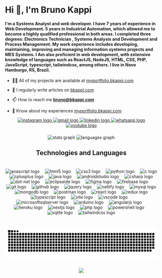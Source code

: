 <h1 align="left">Hi 👋, I'm Bruno Kappi</h1>
<h4 align="left">I'm a Systems Analyst and web developer. I have 7 years of experience in Web Development. 5 years in Industrial Automation, which allowed me to become a highly qualified professional in both areas. I completed three degrees: Electronics Technician , Systems Analysis and Development and Process Management. My work experience includes developing, maintaining, improving and managing information systems projects and MES Systems. I Am also proficient in web development, with extensive knowledge of languages such as ReactJS, NodeJS, HTML, CSS, PHP, JavaScript, typescript, tailwindcss, among others. I live in Novo Hamburgo, RS, Brazil.</h4>

- 👨‍💻 All of my projects are available at [myportfolio.bkappi.com](myportfolio.bkappi.com)

- 📝 I regularly write articles on [bkappi.com](bkappi.com)

- 📫 How to reach me **bruno@bkappi.com**

- 📄 Know about my experiences [myportfolio.bkappi.com](myportfolio.bkappi.com)


<div align="center">
  <a href="https://www.instagram.com/brunokappi" target="_blank">
    <img src="https://img.shields.io/static/v1?message=Instagram&logo=instagram&label=&color=E4405F&logoColor=white&labelColor=&style=for-the-badge" height="35" alt="instagram logo"  />
  </a>
  <a href="brunokappidematos2@gmail.com" target="_blank">
    <img src="https://img.shields.io/static/v1?message=Gmail&logo=gmail&label=&color=D14836&logoColor=white&labelColor=&style=for-the-badge" height="35" alt="gmail logo"  />
  </a>
  <a href="https://www.linkedin.com/in/brunokappi/" target="_blank">
    <img src="https://img.shields.io/static/v1?message=LinkedIn&logo=linkedin&label=&color=0077B5&logoColor=white&labelColor=&style=for-the-badge" height="35" alt="linkedin logo"  />
  </a>
  <a href="wa.me/5551994635740" target="_blank">
    <img src="https://img.shields.io/static/v1?message=Whatsapp&logo=whatsapp&label=&color=25D366&logoColor=white&labelColor=&style=for-the-badge" height="35" alt="whatsapp logo"  />
  </a>
  <a href="https://www.youtube.com/channel/UCi1vgKgBELQVsM9SSr_lAhQ" target="_blank">
    <img src="https://img.shields.io/static/v1?message=Youtube&logo=youtube&label=&color=FF0000&logoColor=white&labelColor=&style=for-the-badge" height="35" alt="youtube logo"  />
  </a>
</div>


###

<div align="center">
  <img src="https://github-readme-stats.vercel.app/api?username=brunokappi&hide_title=false&hide_rank=false&show_icons=true&include_all_commits=true&count_private=true&disable_animations=false&theme=dracula&locale=en&hide_border=false" height="150" alt="stats graph"  />
  <img src="https://github-readme-stats.vercel.app/api/top-langs?username=brunokappi&locale=en&hide_title=false&layout=compact&card_width=320&langs_count=5&theme=dracula&hide_border=false" height="150" alt="languages graph"  />
</div>

###

###

<h2 align="center">Technologies and Languages</h2>

###

<br clear="both">

<div align="center">
  <img src="https://skillicons.dev/icons?i=js" height="70" alt="javascript logo"  />
  <img width="10" />
  <img src="https://skillicons.dev/icons?i=html" height="70" alt="html5 logo"  />
  <img width="10" />
  <img src="https://skillicons.dev/icons?i=css" height="70" alt="css3 logo"  />
  <img width="10" />
  <img src="https://skillicons.dev/icons?i=py" height="70" alt="python logo"  />
  <img width="10" />
  <img src="https://skillicons.dev/icons?i=c" height="70" alt="c logo"  />
  <img width="10" />
  <img src="https://skillicons.dev/icons?i=cpp" height="70" alt="cplusplus logo"  />
  <img width="10" />
  <img src="https://skillicons.dev/icons?i=java" height="70" alt="java logo"  />
  <img width="10" />
  <img src="https://skillicons.dev/icons?i=androidstudio" height="70" alt="androidstudio logo"  />
  <img width="10" />
  <img src="https://skillicons.dev/icons?i=cs" height="70" alt="csharp logo"  />
  <img width="10" />
  <img src="https://skillicons.dev/icons?i=dotnet" height="70" alt="dot-net logo"  />
  <img width="10" />
  <img src="https://skillicons.dev/icons?i=eclipse" height="70" alt="eclipseide logo"  />
  <img width="10" />
  <img src="https://skillicons.dev/icons?i=figma" height="70" alt="figma logo"  />
  <img width="10" />
  <img src="https://skillicons.dev/icons?i=firebase" height="70" alt="firebase logo"  />
  <img width="10" />
  <img src="https://skillicons.dev/icons?i=git" height="70" alt="git logo"  />
  <img width="10" />
  <img src="https://skillicons.dev/icons?i=github" height="70" alt="github logo"  />
  <img width="10" />
  <img src="https://skillicons.dev/icons?i=jquery" height="70" alt="jquery logo"  />
  <img width="10" />
  <img src="https://skillicons.dev/icons?i=netlify" height="70" alt="netlify logo"  />
  <img width="10" />
  <img src="https://skillicons.dev/icons?i=mysql" height="70" alt="mysql logo"  />
  <img width="10" />
  <img src="https://skillicons.dev/icons?i=mongodb" height="70" alt="mongodb logo"  />
  <img width="10" />
  <img src="https://skillicons.dev/icons?i=postman" height="70" alt="postman logo"  />
  <img width="10" />
  <img src="https://skillicons.dev/icons?i=react" height="70" alt="react logo"  />
  <img width="10" />
  <img src="https://skillicons.dev/icons?i=redux" height="70" alt="redux logo"  />
  <img width="10" />
  <img src="https://skillicons.dev/icons?i=ts" height="70" alt="typescript logo"  />
  <img width="10" />
  <img src="https://skillicons.dev/icons?i=vite" height="70" alt="vite logo"  />
  <img width="10" />
  <img src="https://skillicons.dev/icons?i=vscode" height="70" alt="vscode logo"  />
  <img width="10" />
  <img src="https://cdn.simpleicons.org/microsoftsqlserver/CC2927" height="70" alt="microsoftsqlserver logo"  />
  <img width="10" />
  <img src="https://skillicons.dev/icons?i=arduino" height="70" alt="arduino logo"  />
  <img width="10" />
  <img src="https://skillicons.dev/icons?i=angular" height="70" alt="angularjs logo"  />
  <img width="10" />
  <img src="https://skillicons.dev/icons?i=heroku" height="70" alt="heroku logo"  />
  <img width="10" />
  <img src="https://skillicons.dev/icons?i=nextjs" height="70" alt="nextjs logo"  />
  <img width="10" />
  <img src="https://skillicons.dev/icons?i=php" height="70" alt="php logo"  />
  <img width="10" />
  <img src="https://skillicons.dev/icons?i=powershell" height="70" alt="powershell logo"  />
  <img width="10" />
  <img src="https://skillicons.dev/icons?i=sqlite" height="70" alt="sqlite logo"  />
  <img width="10" />
  <img src="https://skillicons.dev/icons?i=tailwind" height="70" alt="tailwindcss logo"  />
</div>

###


###

<br clear="both">

<img src="https://raw.githubusercontent.com/brunokappi/brunokappi/output/snake.svg" alt="Snake animation" />

###

<div align="center">
  <img src="https://profile-counter.glitch.me/brunokappi/count.svg?"  />
</div>

###

